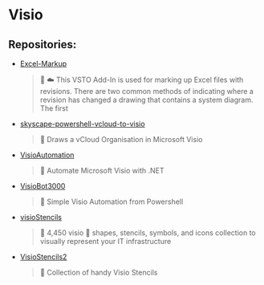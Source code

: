 # Visio

## Repositories:
- [Excel-Markup]()
	> :memo: :cloud: This VSTO Add-In is used for marking up Excel files with revisions. There are two common methods of indicating where a revision has changed a drawing that contains a system diagram. The first 
- [skyscape-powershell-vcloud-to-visio]()
	> :memo: Draws a vCloud Organisation in Microsoft Visio
- [VisioAutomation]()
	> :memo: Automate Microsoft Visio with .NET
- [VisioBot3000]()
	> :memo: Simple Visio Automation from Powershell
- [visioStencils]()
	> :memo: 4,450 visio :art: shapes, stencils, symbols, and icons collection to visually represent your IT infrastructure
- [VisioStencils2]()
	> :memo: Collection of handy Visio Stencils

